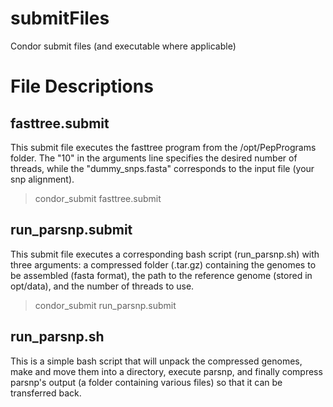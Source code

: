submitFiles
===========

Condor submit files (and executable where applicable)

File Descriptions
=================
fasttree.submit
---------------
This submit file executes the fasttree program from the /opt/PepPrograms folder. The "10" in the arguments line specifies the desired number of threads, while the "dummy_snps.fasta" corresponds to the input file (your snp alignment). 

>condor_submit fasttree.submit

run_parsnp.submit
-----------------
This submit file executes a corresponding bash script (run_parsnp.sh) with three arguments: a compressed folder (.tar.gz) containing the genomes to be assembled (fasta format), the path to the reference genome (stored in opt/data), and the number of threads to use.

>condor_submit run_parsnp.submit

run_parsnp.sh
-------------
This is a simple bash script that will unpack the compressed genomes, make and move them into a directory, execute parsnp, and finally compress parsnp's output (a folder containing various files) so that it can be transferred back. 
